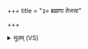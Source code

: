 +++
title = "३० ब्रह्मणा तेजसा"

+++
<details><summary>मूलम् (VS)</summary>

ब्रह्म॑णा॒ तेज॑सा स॒ह प्रति॑ मुञ्चामि मे शि॒वम्।  
अ॑सप॒त्नः स॑पत्न॒हा स॒पत्ना॒न्मेऽध॑राँ अकः ॥
</details>